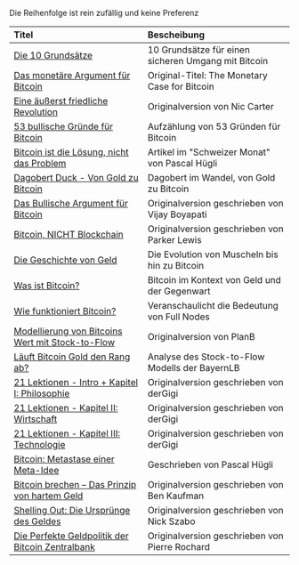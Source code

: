 Die Reihenfolge ist rein zufällig und keine Preferenz

| Titel                                                                         | Bescheibung                                    | 
| :--------------------------------------------------------------------------   | :--------------------------------------------- |
| [Die 10 Grundsätze](https://blockinfo.ch/bitcoin-nutzen/10-grundsaetze/)      | 10 Grundsätze für einen sicheren Umgang mit Bitcoin |               
| [Das monetäre Argument für Bitcoin](https://kurzelinks.de/pa95)               | Original-Titel: The Monetary Case for Bitcoin  |       
| [Eine äußerst friedliche Revolution](https://kurzelinks.de/c5qh)              | Originalversion von Nic Carter                |  
| [53 bullische Gründe für Bitcoin](https://kurzelinks.de/qb6r)                 | Aufzählung von 53 Gründen für Bitcoin        | 
| [Bitcoin ist die Lösung, nicht das Problem](https://kurzelinks.de/sfy1)       | Artikel im "Schweizer Monat" von Pascal Hügli | 
| [Dagobert Duck - Von Gold zu Bitcoin](https://kurzelinks.de/if8r)             | Dagobert im Wandel, von Gold zu Bitcoin      | 
| [Das Bullische Argument für Bitcoin](https://kurzelinks.de/j7ry)              | Originalversion geschrieben von Vijay Boyapati | 
| [Bitcoin, NICHT Blockchain](https://kurzelinks.de/hpc6)                       | Originalversion geschrieben von Parker Lewis              |   
| [Die Geschichte von Geld](https://kurzelinks.de/yluf)                         | Die Evolution von Muscheln bis hin zu Bitcoin|
| [Was ist Bitcoin?](https://kurzelinks.de/hshi)                                | Bitcoin im Kontext von Geld und der Gegenwart | 
| [Wie funktioniert Bitcoin?](https://kurzelinks.de/nsku)                       | Veranschaulicht die Bedeutung von Full Nodes  | 
| [Modellierung von Bitcoins Wert mit Stock-to-Flow](https://kurzelinks.de/xj9w)| Originalversion von PlanB                   | 
| [Läuft Bitcoin Gold den Rang ab?](https://kurzelinks.de/2971)                 | Analyse des Stock-to-Flow Modells der BayernLB |  
| [21 Lektionen - Intro + Kapitel I: Philosophie](https://kurzelinks.de/m455)   | Originalversion geschrieben von derGigi      | 
| [21 Lektionen - Kapitel II: Wirtschaft](https://kurzelinks.de/7fjy)           | Originalversion geschrieben von derGigi      | 
| [21 Lektionen - Kapitel III: Technologie](https://kurzelinks.de/egkc)         | Originalversion geschrieben von derGigi      | 
| [Bitcoin: Metastase einer Meta-Idee](https://kurzelinks.de/dw2t)              | Geschrieben von Pascal Hügli      | 
| [Bitcoin brechen – Das Prinzip von hartem Geld](https://kurzelinks.de/z3ug)   | Originalversion geschrieben von Ben Kaufman      | 
| [Shelling Out: Die Ursprünge des Geldes](https://kurzelinks.de/o6hi)          | Originalversion geschrieben von Nick Szabo      | 
| [Die Perfekte Geldpolitik der Bitcoin Zentralbank](https://kurzelinks.de/xx2c)| Originalversion geschrieben von Pierre Rochard  | 
